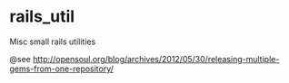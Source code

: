 rails_util
==========

Misc small rails utilities


@see http://opensoul.org/blog/archives/2012/05/30/releasing-multiple-gems-from-one-repository/

